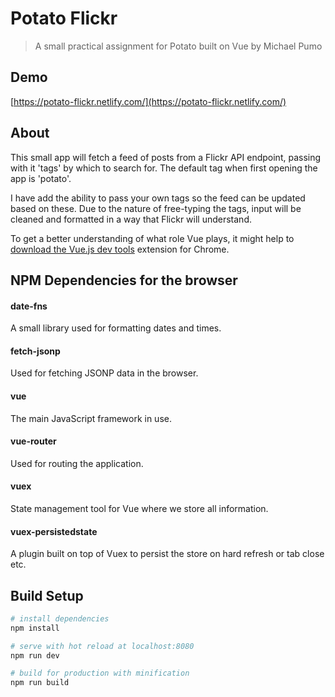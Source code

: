 # Potato Flickr

> A small practical assignment for Potato built on Vue by Michael Pumo

## Demo

[https://potato-flickr.netlify.com/](https://potato-flickr.netlify.com/)

## About

This small app will fetch a feed of posts from a Flickr API endpoint, passing with it 'tags' by which to search for. The default tag when first opening the app is 'potato'.

I have add the ability to pass your own tags so the feed can be updated based on these. Due to the nature of free-typing the tags, input will be cleaned and formatted in a way that Flickr will understand.

To get a better understanding of what role Vue plays, it might help to [download the Vue.js dev tools](https://chrome.google.com/webstore/detail/vuejs-devtools/nhdogjmejiglipccpnnnanhbledajbpd?hl=en) extension for Chrome.

## NPM Dependencies for the browser

#### date-fns
A small library used for formatting dates and times.

#### fetch-jsonp
Used for fetching JSONP data in the browser.

#### vue
The main JavaScript framework in use.

#### vue-router
Used for routing the application.

#### vuex
State management tool for Vue where we store all information.

#### vuex-persistedstate
A plugin built on top of Vuex to persist the store on hard refresh or tab close etc.


## Build Setup

``` bash
# install dependencies
npm install

# serve with hot reload at localhost:8080
npm run dev

# build for production with minification
npm run build
```
